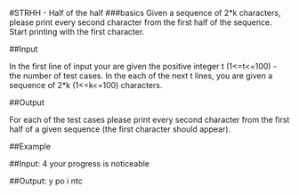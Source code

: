 #STRHH - Half of the half
###basics 
Given a sequence of 2*k characters, please print every second character from the first half of the sequence. Start printing with the first character.

##Input

In the first line of input your are given the positive integer t (1<=t<=100) - the number of test cases. In the each of the next t lines, you are given a sequence of 2*k (1<=k<=100) characters.

##Output

For each of the test cases please print every second character from the first half of a given sequence (the first character should appear).

##Example

##Input:
4 
your 
progress 
is 
noticeable 

##Output:
y 
po 
i 
ntc 
